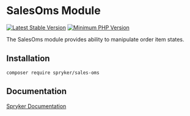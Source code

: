 # SalesOms Module
[![Latest Stable Version](https://poser.pugx.org/spryker/sales-oms/v/stable.svg)](https://packagist.org/packages/spryker/sales-oms)
[![Minimum PHP Version](https://img.shields.io/badge/php-%3E%3D%207.4-8892BF.svg)](https://php.net/)

The SalesOms module provides ability to manipulate order item states.

## Installation

```
composer require spryker/sales-oms
```

## Documentation

[Spryker Documentation](https://academy.spryker.com/developing_with_spryker/module_guide/modules.html)

